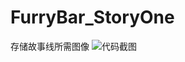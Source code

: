 # FurryBar_StoryOne
存储故事线所需图像
![代码截图]([https://github.com/用户名/仓库名/raw/main/images/xxx.png](https://github.com/Silga-Devilish/FurryBar_StoryOne/blob/main/CassiosB.png))
